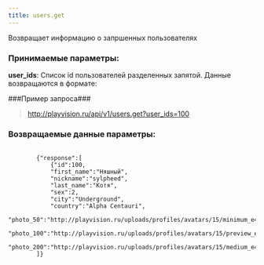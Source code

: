 ```yaml
---
title: users.get
---
```

Возвращает информацию о запршенных пользователях

### Принимаемые параметры: ###

**user_ids**: Список id пользователей разделенных запятой. Данные возвращаются в формате:

###Пример запроса###

> http://playvision.ru/api/v1/users.get?user_ids=100

### Возвращаемые данные параметры: ###
<pre>
    <code>
        {"response":[
            {"id":100,
            "first_name":"Няшный",
            "nickname":"sylpheed",
            "last_name":"Котя",
            "sex":2,
            "city":"Underground",
            "country":"Alpha Centauri",
            "photo_50":"http://playvision.ru/uploads/profiles/avatars/15/minimum_e470jjb53f8.png",
            "photo_100":"http://playvision.ru/uploads/profiles/avatars/15/preview_e470jjb53f8.png",
            "photo_200":"http://playvision.ru/uploads/profiles/avatars/15/medium_e470jjb53f8.png"}
        ]}
    </code>

</pre>

